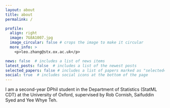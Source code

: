 ```yaml
---
layout: about
title: about
permalink: /

profile:
  align: right
  image: 7G8A1007.jpg
  image_circular: false # crops the image to make it circular
  more_info: >
    <p>leo.zhang@stx.ox.ac.uk</p>

news: false  # includes a list of news items
latest_posts: false  # includes a list of the newest posts
selected_papers: false # includes a list of papers marked as "selected={true}"
social: true  # includes social icons at the bottom of the page
---
```


I am a second-year DPhil student in the Department of Statistics (StatML CDT) at the University of Oxford, supervised by Rob Cornish, Saifuddin Syed and Yee Whye Teh.
